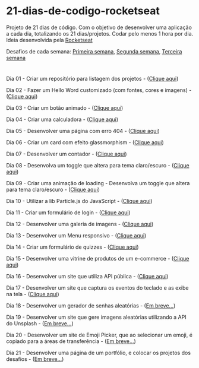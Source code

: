 # 21-dias-de-codigo-rocketseat
Projeto de 21 dias de código. Com o objetivo de desenvolver uma aplicação a cada dia, totalizando os 21 dias/projetos. Codar pelo menos 1 hora por dia.
Ideia desenvolvida pela [Rocketseat](https://www.rocketseat.com.br/)

Desafios de cada semana:
[Primeira semana](https://www.instagram.com/p/ChTBg1BpLGU/?igshid=YmMyMTA2M2Y=),
[Segunda semana](https://www.instagram.com/p/ChkahuNOLvF/?igshid=YmMyMTA2M2Y=),
[Terceira semana](https://www.instagram.com/p/Ch3EOQ0p2sZ/?igshid=YmMyMTA2M2Y=)
#

Dia 01 - Criar um repositório para listagem dos projetos - ([Clique aqui](https://github.com/deivisondelmiro/21-dias-de-codigo-rocketseat))

Dia 02 - Fazer um Hello Word customizado (com fontes, cores e imagens) - ([Clique aqui](https://deivisondelmiro.github.io/21-dias-de-codigo-rocketseat/dia-02/index.html))

Dia 03 - Criar um botão animado - ([Clique aqui](https://deivisondelmiro.github.io/21-dias-de-codigo-rocketseat/dia-03/index.html))

Dia 04 - Criar uma calculadora - ([Clique aqui](https://deivisondelmiro.github.io/21-dias-de-codigo-rocketseat/dia-04/index.html))

Dia 05 - Desenvolver uma página com erro 404 - ([Clique aqui](https://deivisondelmiro.github.io/21-dias-de-codigo-rocketseat/dia-05/index.html))

Dia 06 - Criar um card com efeito glassmorphism - ([Clique aqui](https://deivisondelmiro.github.io/21-dias-de-codigo-rocketseat/dia-06/index.html))

Dia 07 - Desenvolver um contador - ([Clique aqui](https://deivisondelmiro.github.io/21-dias-de-codigo-rocketseat/dia-07/index.html))

Dia 08 - Desenvolva um toggle que altera para tema claro/escuro - ([Clique aqui](https://deivisondelmiro.github.io/21-dias-de-codigo-rocketseat/dia-08/index.html))

Dia 09 - Criar uma animação de loading - Desenvolva um toggle que altera para tema claro/escuro - ([Clique aqui](https://deivisondelmiro.github.io/21-dias-de-codigo-rocketseat/dia-09/index.html))

Dia 10 - Utilizar a lib Particle.js do JavaScript - ([Clique aqui](https://deivisondelmiro.github.io/21-dias-de-codigo-rocketseat/dia-10/index.html))

Dia 11 - Criar um formulário de login - ([Clique aqui](https://deivisondelmiro.github.io/21-dias-de-codigo-rocketseat/dia-11/index.html))

Dia 12 - Desenvolver uma galeria de imagens - ([Clique aqui](https://deivisondelmiro.github.io/21-dias-de-codigo-rocketseat/dia-12/index.html))

Dia 13 - Desenvolver um Menu responsivo - ([Clique aqui](https://deivisondelmiro.github.io/21-dias-de-codigo-rocketseat/dia-13/index.html))

Dia 14 - Criar um formulário de quizzes - ([Clique aqui](https://deivisondelmiro.github.io/21-dias-de-codigo-rocketseat/dia-14/index.html))

Dia 15 - Desenvolver uma vitrine de produtos de um e-commerce - ([Clique aqui](https://deivisondelmiro.github.io/21-dias-de-codigo-rocketseat/dia-15/index.html))

Dia 16 - Desenvolver um site que utiliza API pública - ([Clique aqui](https://deivisondelmiro.github.io/21-dias-de-codigo-rocketseat/dia-16/index.html))

Dia 17 - Desenvolver um site que captura os eventos do teclado e as exibe na tela - ([Clique aqui](https://deivisondelmiro.github.io/21-dias-de-codigo-rocketseat/dia-17/index.html))

Dia 18 - Desenvolver um gerador de senhas aleatórias - ([Em breve...](https://deivisondelmiro.github.io/21-dias-de-codigo-rocketseat/dia-18/index.html))

Dia 19 - Desenvolver um site que gere imagens aleatórias utilizando a API do Unsplash - ([Em breve...](https://deivisondelmiro.github.io/21-dias-de-codigo-rocketseat/dia-19/index.html))

Dia 20 - Desenvolver um site de Emoji Picker, que ao selecionar um emoji, é copiado para a áreas de transferência - ([Em breve...](https://deivisondelmiro.github.io/21-dias-de-codigo-rocketseat/dia-20/index.html))

Dia 21 - Desenvolver uma página de um portfólio, e colocar os projetos dos desafios - ([Em breve...](https://deivisondelmiro.github.io/21-dias-de-codigo-rocketseat/dia-21/index.html))
